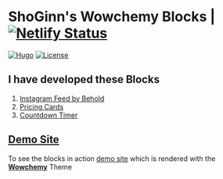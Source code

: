 # ShoGinn's Wowchemy Blocks | [![Netlify Status](https://api.netlify.com/api/v1/badges/224f5629-85c7-40ac-b849-e1931057664d/deploy-status)](https://app.netlify.com/sites/shoginn-block-demos/deploys)

[![Hugo](https://img.shields.io/badge/Hugo-%5E0.100.0-ff4088?style=flat-square&logo=hugo)](https://gohugo.io/)
[![License](https://img.shields.io/github/license/shoginn/wowchemy-blocks?style=flat-square)](https://github.com/shoginn/wowchemy-blocks/blob/master/LICENSE.md)

## I have developed these Blocks

1. [Instagram Feed by Behold](blocks/instagram-behold/)
2. [Pricing Cards](blocks/pricing-cards/)
3. [Countdown Timer](blocks/countdown-timer/)

## [Demo Site](https://shoginn-blocks-demos.netlify.app)

To see the blocks in action [demo site](https://shoginn-blocks-demos.netlify.app) which is rendered with the [**Wowchemy**](https://wowchemy.com) Theme
